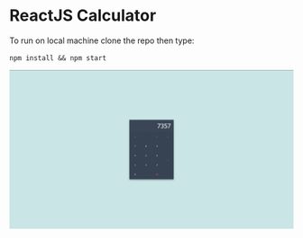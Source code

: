 # ReactJS Calculator

To run on local machine clone the repo then type: 

    npm install && npm start

![alt react-calculator](screenshot.png)
